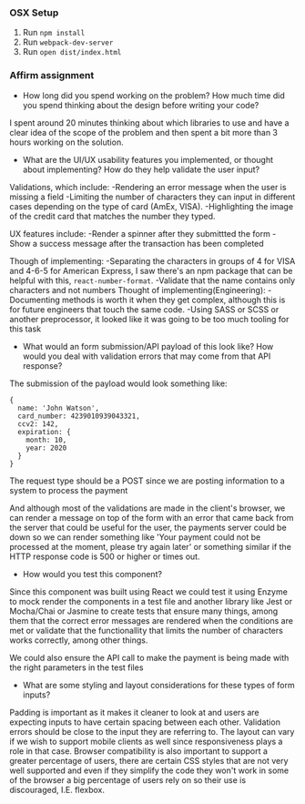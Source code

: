 ### OSX Setup

1. Run `npm install`
1. Run `webpack-dev-server`
1. Run `open dist/index.html`

### Affirm assignment

* How long did you spend working on the problem? How much time did you spend thinking about the design before writing your code?

I spent around 20 minutes thinking about which libraries to use and have a clear idea of the scope of the problem and then spent a bit more than 3 hours working on the solution.

* What are the UI/UX usability features you implemented, or thought about implementing? How do they help validate the user input?

Validations, which include:
-Rendering an error message when the user is missing a field
-Limiting the number of characters they can input in different cases depending on the type of card (AmEx, VISA).
-Highlighting the image of the credit card that matches the number they typed.

UX features include:
-Render a spinner after they submittted the form
-Show a success message after the transaction has been completed

Though of implementing:
-Separating the characters in groups of 4 for VISA and 4-6-5 for American Express, I saw there's an npm package that can be helpful with this, `react-number-format`.
-Validate that the name contains only characters and not numbers
Thought of implementing(Engineering):
-Documenting methods is worth it when they get complex, although this is for future engineers that touch the same code.
-Using SASS or SCSS or another preprocessor, it looked like it was going to be too much tooling for this task

* What would an form submission/API payload of this look like? How would you deal with validation errors that may come from that API response?

The submission of the payload would look something like:
```
{
  name: 'John Watson',
  card_number: 4239010939043321,
  ccv2: 142,
  expiration: {
    month: 10,
    year: 2020
  }
}
```

The request type should be a POST since we are posting information to a system to process the payment

And although most of the validations are made in the client's browser, we can render a message on top of the form with an error that came back from the server that could be useful for the user, the payments server could be down so we can render something like 'Your payment could not be processed at the moment, please try again later' or something similar if the HTTP response code is 500 or higher or times out.

* How would you test this component?

Since this component was built using React we could test it using Enzyme to mock render the components in a test file and another library like Jest or Mocha/Chai  or Jasmine to create tests that ensure many things, among them that the correct error messages are rendered when the conditions are met or validate that the functionallity that limits the number of characters works correctly, among other things.

We could also ensure the API call to make the payment is being made with the right parameters in the test files

* What are some styling and layout considerations for these types of form inputs?

Padding is important as it makes it cleaner to look at and users are expecting inputs to have certain spacing between each other. Validation errors should be close to the input they are referring to. The layout can vary if we wish to support mobile clients as well since responsiveness plays a role in that case. Browser compatibility is also important to support a greater percentage of users, there are certain CSS styles that are not very well supported and even if they simplify the code they won't work in some of the browser a big percentage of users rely on so their use is discouraged, I.E. flexbox.
